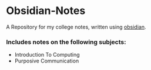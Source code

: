 # Obsidian-Notes

A Repository for my college notes, written using [obsidian](https://github.com/2Tsk2/Obsidian-Notes/tree/main/notes/Purposive%20Communication).

### Includes notes on the following subjects:
 - Introduction To Computing
 - Purposive Communication

